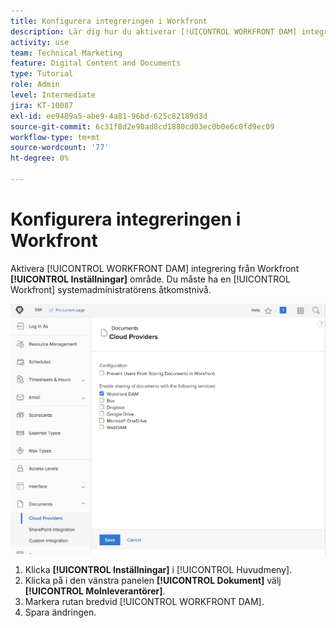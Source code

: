 ```yaml
---
title: Konfigurera integreringen i Workfront
description: Lär dig hur du aktiverar [!UICONTROL WORKFRONT DAM] integrering på systemadministratörens åtkomstnivå.
activity: use
team: Technical Marketing
feature: Digital Content and Documents
type: Tutorial
role: Admin
level: Intermediate
jira: KT-10087
exl-id: ee9489a5-abe9-4a81-96bd-625c82189d3d
source-git-commit: 6c31f8d2e98ad8cd1880cd03ec0b0e6c0fd9ec09
workflow-type: tm+mt
source-wordcount: '77'
ht-degree: 0%

---
```


# Konfigurera integreringen i Workfront

Aktivera [!UICONTROL WORKFRONT DAM] integrering från Workfront **[!UICONTROL Inställningar]** område. Du måste ha en [!UICONTROL Workfront] systemadministratörens åtkomstnivå.

![En skärmbild av [!UICONTROL Molnleverantörer] konfigurationssida](assets/01-configure-the-integration-in-workfront.png)

1. Klicka **[!UICONTROL Inställningar]** i [!UICONTROL Huvudmeny].
1. Klicka på i den vänstra panelen **[!UICONTROL Dokument]** välj **[!UICONTROL Molnleverantörer]**.
1. Markera rutan bredvid [!UICONTROL WORKFRONT DAM].
1. Spara ändringen.

<!--
Learn more graphic and documentation article link, below
* Enabling Workfront DAM
 -->

